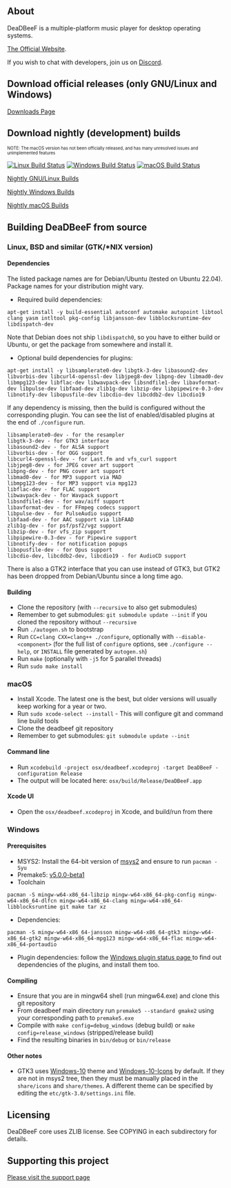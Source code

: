 ## About

DeaDBeeF is a multiple-platform music player for desktop operating systems.

[The Official Website](http://deadbeef.sf.net).

If you wish to chat with developers, join us on [Discord](https://discord.gg/GTVvgSqZrr).

## Download official releases (only GNU/Linux and Windows)

[Downloads Page](https://deadbeef.sourceforge.io/download.html)

## Download nightly (development) builds

<sub><sup>NOTE: The macOS version has not been officially released, and has many unresolved issues and unimplemented features</sup></sub>

[![Linux Build Status](https://github.com/DeaDBeeF-Player/deadbeef/workflows/Build%20for%20Linux/badge.svg)](https://github.com/DeaDBeeF-Player/deadbeef/actions/workflows/linuxbuild.yml)
[![Windows Build Status](https://github.com/DeaDBeeF-Player/deadbeef/workflows/Build%20for%20Windows/badge.svg)](https://github.com/DeaDBeeF-Player/deadbeef/actions/workflows/windowsbuild.yml)
[![macOS Build Status](https://github.com/DeaDBeeF-Player/deadbeef/workflows/Build%20for%20macOS/badge.svg)](https://github.com/DeaDBeeF-Player/deadbeef/actions/workflows/macbuild.yml)

[Nightly GNU/Linux Builds](https://sourceforge.net/projects/deadbeef/files/travis/linux/master/)

[Nightly Windows Builds](https://sourceforge.net/projects/deadbeef/files/travis/windows/master/)

[Nightly macOS Builds](https://sourceforge.net/projects/deadbeef/files/travis/macOS/master/)


## Building DeaDBeeF from source

### Linux, BSD and similar (GTK/*NIX version)

#### Dependencies

The listed package names are for Debian/Ubuntu (tested on Ubuntu 22.04). Package names for your distribution might vary.

* Required build dependencies:
```
apt-get install -y build-essential autoconf automake autopoint libtool clang yasm intltool pkg-config libjansson-dev libblocksruntime-dev libdispatch-dev
```
Note that Debian does not ship `libdispatch0`, so you have to either build or Ubuntu, or get the package from somewhere and install it.

* Optional build dependencies for plugins:
```
apt-get install -y libsamplerate0-dev libgtk-3-dev libasound2-dev libvorbis-dev libcurl4-openssl-dev libjpeg8-dev libpng-dev libmad0-dev libmpg123-dev libflac-dev libwavpack-dev libsndfile1-dev libavformat-dev libpulse-dev libfaad-dev zlib1g-dev libzip-dev libpipewire-0.3-dev libnotify-dev libopusfile-dev libcdio-dev libcddb2-dev libcdio19 
```
If any dependency is missing, then the build is configured without the corresponding plugin. You can see the list of enabled/disabled plugins at the end of `./configure` run.
```
libsamplerate0-dev - for the resampler
libgtk-3-dev - for GTK3 interface
libasound2-dev - for ALSA support
libvorbis-dev - for OGG support
libcurl4-openssl-dev - for Last.fm and vfs_curl support
libjpeg8-dev - for JPEG cover art support
libpng-dev - for PNG cover art support
libmad0-dev - for MP3 support via MAD
libmpg123-dev - for MP3 support via mpg123
libflac-dev - for FLAC support
libwavpack-dev - for Wavpack support
libsndfile1-dev - for wav/aiff support
libavformat-dev - for FFmpeg codecs support
libpulse-dev - for PulseAudio support
libfaad-dev - for AAC support via libFAAD
zlib1g-dev - for psf/psf2/vgz support
libzip-dev - for vfs_zip support
libpipewire-0.3-dev - for Pipewire support
libnotify-dev - for notification popups
libopusfile-dev - for Opus support
libcdio-dev, libcddb2-dev, libcdio19 - for AudioCD support
```
There is also a GTK2 interface that you can use instead of GTK3, but GTK2 has been dropped from Debian/Ubuntu since a long time ago.

#### Building

* Clone the repository (with `--recursive` to also get submodules)
* Remember to get submodules: `git submodule update --init` if you cloned the repository without `--recursive`
* Run `./autogen.sh` to bootstrap
* Run `CC=clang CXX=clang++ ./configure`, optionally with `--disable-<component>` (for the full list of `configure` options, see `./configure --help`, or `INSTALL` file generated by `autogen.sh`)
* Run `make` (optionally with `-j5` for 5 parallel threads)
* Run `sudo make install`

### macOS

* Install Xcode. The latest one is the best, but older versions will usually keep working for a year or two.
* Run `sudo xcode-select --install` - This will configure git and command line build tools
* Clone the deadbeef git repository
* Remember to get submodules: ```git submodule update --init```

#### Command line

* Run ```xcodebuild -project osx/deadbeef.xcodeproj -target DeaDBeeF -configuration Release```
* The output will be located here: ```osx/build/Release/DeaDBeeF.app```

#### Xcode UI

* Open the `osx/deadbeef.xcodeproj` in Xcode, and build/run from there

### Windows

#### Prerequisites

* MSYS2: Install the 64-bit version of [msys2](https://www.msys2.org/) and ensure to run `pacman -Syu`
* Premake5: [v5.0.0-beta1](https://premake.github.io/download)
* Toolchain
```
pacman -S mingw-w64-x86_64-libzip mingw-w64-x86_64-pkg-config mingw-w64-x86_64-dlfcn mingw-w64-x86_64-clang mingw-w64-x86_64-libblocksruntime git make tar xz
```
* Dependencies:
```
pacman -S mingw-w64-x86_64-jansson mingw-w64-x86_64-gtk3 mingw-w64-x86_64-gtk2 mingw-w64-x86_64-mpg123 mingw-w64-x86_64-flac mingw-w64-x86_64-portaudio
```
* Plugin dependencies: follow the [Windows plugin status page ](https://github.com/DeaDBeeF-Player/deadbeef/wiki/Windows-plugin-status) to find out dependencies of the plugins, and install them too.

#### Compiling

* Ensure that you are in mingw64 shell (run mingw64.exe) and clone this git
  repository
* From deadbeef main directory run `premake5 --standard gmake2` using your corresponding path to `premake5.exe`
* Compile with `make config=debug_windows` (debug build) or `make config=release_windows` (stripped/release build)
* Find the resulting binaries in `bin/debug` or `bin/release`

#### Other notes

* GTK3 uses [Windows-10](https://github.com/B00merang-Project/Windows-10) theme and [Windows-10-Icons](https://github.com/B00merang-Artwork/Windows-10) by default. If they are not in msys2 tree, then they must be manually placed in the `share/icons` and `share/themes`. A different theme can be specified by editing the `etc/gtk-3.0/settings.ini` file.

## Licensing

DeaDBeeF core uses ZLIB license. See COPYING in each subdirectory for details.

## Supporting this project

[Please visit the support page](http://deadbeef.sourceforge.net/support.html)

